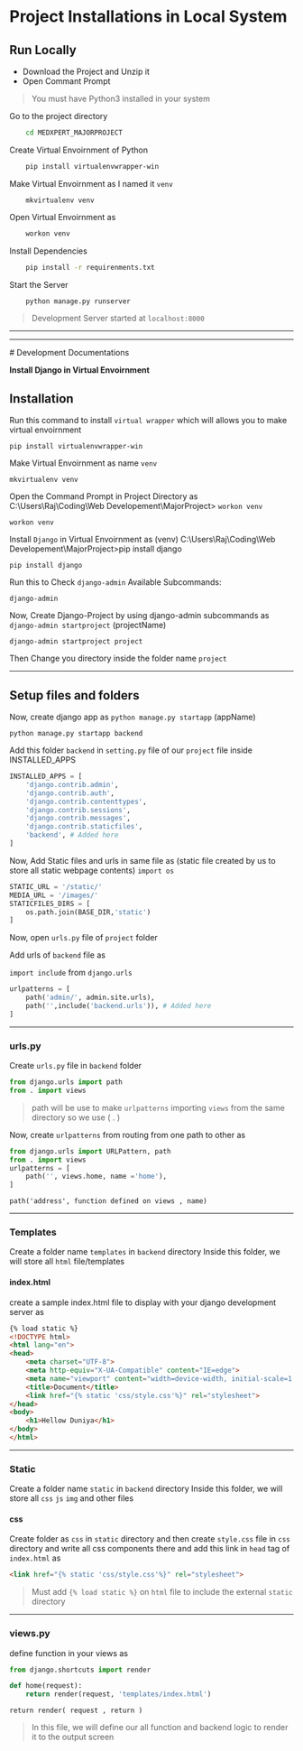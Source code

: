 # Project Installations in Local System
## Run Locally

- Download the Project and Unzip it
- Open Commant Prompt
> You must have Python3 installed in your system


Go to the project directory
```bash
    cd MEDXPERT_MAJORPROJECT
```

Create Virtual Envoirnment of Python
```bash
    pip install virtualenvwrapper-win
```

Make Virtual Envoirnment as I named it `venv`
```
    mkvirtualenv venv
```
Open Virtual Envoirnment as

```bash
    workon venv
```

Install Dependencies

```bash
    pip install -r requirenments.txt
```

Start the Server
```bash
    python manage.py runserver
```

>   Development Server started at `localhost:8000`

<hr>
<hr>
# Development Documentations

**Install Django in Virtual Envoirnment**

## Installation
Run this command to install `virtual wrapper` which will allows you to make virtual envoirnment
```
pip install virtualenvwrapper-win
```

Make Virtual Envoirnment as name `venv`
```
mkvirtualenv venv
```

Open the Command Prompt in Project Directory as
C:\Users\Raj\Coding\Web Developement\MajorProject> `workon venv`

```
workon venv
```

Install `Django` in Virtual Envoirnment as
(venv) C:\Users\Raj\Coding\Web Developement\MajorProject>pip install django
```
pip install django
```

Run this to Check `django-admin` Available Subcommands:
```
django-admin
```

Now, Create Django-Project by using django-admin subcommands
as `django-admin startproject` (projectName)
```
django-admin startproject project
```

Then Change you directory inside the folder name `project`
<hr>

## Setup files and folders
Now, create django app as `python manage.py startapp` (appName)
```
python manage.py startapp backend
```

Add this folder `backend` in `setting.py` file of our `project` file inside INSTALLED_APPS
```python
INSTALLED_APPS = [
    'django.contrib.admin',
    'django.contrib.auth',
    'django.contrib.contenttypes',
    'django.contrib.sessions',
    'django.contrib.messages',
    'django.contrib.staticfiles',
    'backend', # Added here
]
```

Now, Add Static files and urls in same file as (static file created by us to store all static webpage contents)
`import os`
```python
STATIC_URL = '/static/'
MEDIA_URL = '/images/'
STATICFILES_DIRS = [
    os.path.join(BASE_DIR,'static')
]
```

Now, open `urls.py` file of `project` folder

Add urls of `backend` file as

`import include` from `django.urls`
```python
urlpatterns = [
    path('admin/', admin.site.urls),
    path('',include('backend.urls')), # Added here
]
```
<hr>

### urls.py
Create `urls.py` file in `backend` folder
```python
from django.urls import path
from . import views
```

> path will be use to make `urlpatterns`
> importing `views` from the same directory so we use ( . )

Now, create `urlpatterns` from routing from one path to other as
```python
from django.urls import URLPattern, path
from . import views
urlpatterns = [
    path('', views.home, name ='home'),
]
```
`path('address', function defined on views , name)`

<hr>

### Templates
Create a folder name `templates` in `backend` directory
Inside this folder, we will store all `html` file/templates


#### index.html
create a sample index.html file to display with your django development server as
```html
{% load static %}
<!DOCTYPE html>
<html lang="en">
<head>
    <meta charset="UTF-8">
    <meta http-equiv="X-UA-Compatible" content="IE=edge">
    <meta name="viewport" content="width=device-width, initial-scale=1.0">
    <title>Document</title>
    <link href="{% static 'css/style.css'%}" rel="stylesheet">
</head>
<body>
    <h1>Hellow Duniya</h1>
</body>
</html>
```
<hr>

### Static
Create a folder name `static` in `backend` directory
Inside this folder, we will store all `css` `js` `img` and other files

#### css
Create folder as `css` in `static` directory and then create `style.css` file in `css` directory and write all css components there
and add this link in `head` tag of `index.html` as
```html
<link href="{% static 'css/style.css'%}" rel="stylesheet">
```

>Must add `{% load static %}` on `html` file to include the external `static` directory

<hr>

### views.py
define function in your views as
```python
from django.shortcuts import render

def home(request):
    return render(request, 'templates/index.html')
```
`return render( request , return )`

> In this file, we will define our all function and backend logic to render it to the output screen


